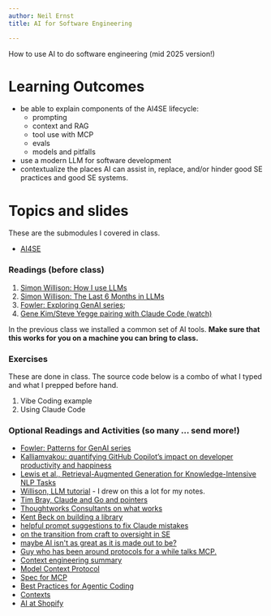 ```yaml
---
author: Neil Ernst
title: AI for Software Engineering

---
```


How to use AI to do software engineering (mid 2025 version!)

# Learning Outcomes

- be able to explain components of the AI4SE lifecycle:
	- prompting
	- context and RAG
	- tool use with MCP
	- evals
	- models and pitfalls
- use a modern LLM for software development
- contextualize the places AI can assist in, replace, and/or hinder good SE practices and good SE systems.

# Topics and slides
These are the submodules I covered in class. 

*  [AI4SE](aiforSE_pub.qmd)

### Readings (before class)
1.  [Simon Willison: How I use LLMs](https://simonwillison.net/2025/Mar/11/using-llms-for-code/)
2.  [Simon Willison: The Last 6 Months in LLMs](https://simonwillison.net/2025/Jun/6/six-months-in-llms/)
3.  [Fowler: Exploring GenAI series](https://martinfowler.com/articles/exploring-gen-ai.html); 
4.  [Gene Kim/Steve Yegge pairing with Claude Code (watch)](https://www.youtube.com/watch?v=HtqxI53h7zM)

In the previous class we installed a common set of AI tools. **Make sure that this works for you on a machine you can bring to class.**

### Exercises

These are done in class. The source code below is a combo of what I typed and what I prepped before hand. 

1.  Vibe Coding example
2.  Using Claude Code

### Optional Readings and Activities (so many ... send more!)
* [Fowler: Patterns for GenAI series](https://martinfowler.com/articles/gen-ai-patterns/)	
* [Kalliamvakou: quantifying GitHub Copilot’s impact on developer productivity and happiness](https://github.blog/news-insights/research/research-quantifying-github-copilots-impact-on-developer-productivity-and-happiness/)
* [Lewis et al., Retrieval-Augmented Generation for Knowledge-Intensive NLP Tasks](https://arxiv.org/pdf/2005.11401)
* [Willison, LLM tutorial](https://simonwillison.net/2025/May/15/building-on-llms/) - I drew on this a lot for my notes.
* [Tim Bray, Claude and Go and pointers](https://www.tbray.org/ongoing/When/202x/2025/07/01/First-AI-Code)
* [Thoughtworks Consultants on what works](https://newsletter.pragmaticengineer.com/p/two-years-of-using-ai)
* [Kent Beck on building a library](https://tidyfirst.substack.com/p/augmented-coding-beyond-the-vibes)
* [helpful prompt suggestions to fix Claude mistakes](https://bramcohen.com/p/vibe-coding)
* [on the transition from craft to oversight in SE](https://annievella.com/posts/the-software-engineering-identity-crisis/)
* [maybe AI isn't as great as it is made out to be?](https://fortune.com/2025/05/18/ai-chatbots-study-impact-earnings-hours-worked-any-occupation/)
* [Guy who has been around protocols for a while talks MCP.](https://www.anildash.com//2025/05/20/mcp-web20-20/)
* [Context engineering summary](https://www.philschmid.de/context-engineering)
* [Model Context Protocol](https://jonturow.substack.com/p/what-mcps-rise-really-shows-a-tale) 
* [Spec for MCP](https://modelcontextprotocol.io/introduction)
* [Best Practices for Agentic Coding](https://www.anthropic.com/engineering/claude-code-best-practices)
* [Contexts](https://www.dbreunig.com/2025/06/22/how-contexts-fail-and-how-to-fix-them.html)
* [AI at Shopify](https://www.youtube.com/watch?v=u-3IILWQPRM&t=2680s)